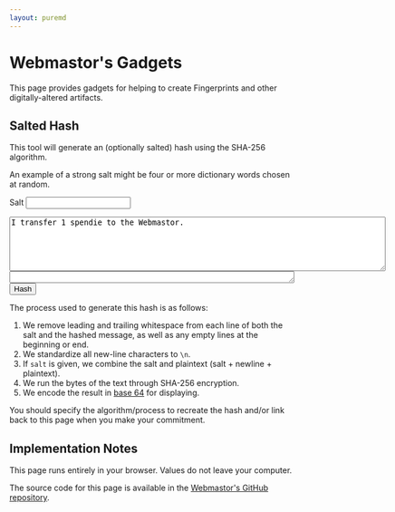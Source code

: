 ```yaml
---
layout: puremd
---
```

<script>
  async function handleHash() {
    const salt = document.getElementById("hash-salt").value.trim();
    const plaintext = document
      .getElementById("hash-plaintext")
      .value
      .split(/\r?\n|\r|\n/g)
      .map((line) => line.trim())
      .join("\n")
      .trim();
    const saltedPlaintext = (salt + "\n" + plaintext).trim();
    const encodedPlaintext = new TextEncoder().encode(saltedPlaintext);
    const hashedMessage = await window.crypto.subtle.digest("SHA-256", encodedPlaintext);
    const encodedHashedMessage = btoa(
      new Uint8Array(hashedMessage)
        .reduce((data, byte) => data + String.fromCharCode(byte), '')
    );
    const output = document.getElementById("hash-output");
    output.value = encodedHashedMessage;
  }
</script>

# Webmastor's Gadgets

This page provides gadgets for helping to create Fingerprints and other digitally-altered artifacts.

## Salted Hash

This tool will generate an (optionally salted) hash using the SHA-256 algorithm.

An example of a strong salt might be four or more dictionary words chosen at random.

<label for="hash-salt">Salt</label>
<input type="text" id="hash-salt" name="hash-salt" />

<textarea id="hash-plaintext" name="hash-plaintext" rows="6" cols="80">
I transfer 1 spendie to the Webmastor.
</textarea>

<textarea id="hash-output" name="hash-output" rows="1" cols="60" readonly>
</textarea>

<input type="button" value="Hash" onclick="handleHash();">

The process used to generate this hash is as follows:

1. We remove leading and trailing whitespace from each line of both the salt and the hashed message, as well as any empty lines at the beginning or end.
2. We standardize all new-line characters to `\n`.
3. If `salt` is given, we combine the salt and plaintext (salt + newline + plaintext).
4. We run the bytes of the text through SHA-256 encryption.
5. We encode the result in [base 64](<https://en.wikipedia.org/wiki/Base64>) for displaying.

You should specify the algorithm/process to recreate the hash and/or link back to this page when you make your commitment.

## Implementation Notes

This page runs entirely in your browser. Values do not leave your computer.

The source code for this page is available in the [Webmastor's GitHub repository](<https://github.com/AgoraNomic/Webmastor/blob/gh-pages/gadgets.md?plain=1>).
